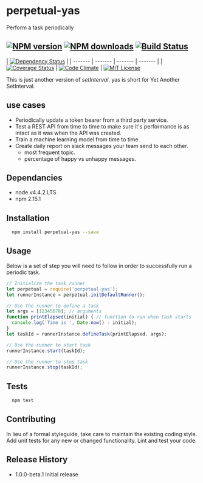 # perpetual-yas
Perform a task periodically


[![NPM version][npm-version-image]][npm-url] [![NPM downloads][npm-downloads-image]][npm-url] [![Build Status][travis-image]][travis-url]
-----------------------------------------------

 | [![Dependency Status][dependency-image]][dependency-url] |
| ------- | ------- | ------- | ------- |
| [![Coverage Status][coverage-image]][coverage-url] | [![Code Climate][climate-image]][climate-url] | [![MIT License][license-image]][license-url]



This is just another version of *setInterval*. yas is short for Yet Another SetInterval.

## use cases
* Periodically update a token bearer from a third party service.
* Test a REST API from time to time to make sure it's performance is as intact as it was when the API was created.
* Train a machine learning model from time to time.
* Create daily report on slack messages your team send to each other.
  * most frequent topic.
  * percentage of happy vs unhappy messages.

## Dependancies
* node v4.4.2 LTS
* npm 2.15.1

## Installation
```bash
  npm install perpetual-yas --save
```

## Usage

Below is a set of step you will need to follow in order to successfully run a periodic task.
```javascript
// Initialize the task runner
let perpetual = require('perpetual-yas');
let runnerInstance = perpetual.initDefaultRunner();

// Use the runner to define a task
let args = [12345678]; // arguments
function printElapsed(initial) { // function to run when task starts
  console.log('Time is ', Date.now() - initial); 
}
let taskId = runnerInstance.defineTask(printElapsed, args);

// Use the runner to start task
runnerInstance.start(taskId);

// Use the runner to stop task
runnerInstance.stop(taskId);

```


## Tests
```bash
  npm test
```
## Contributing

In lieu of a formal styleguide, take care to maintain the existing coding style.
Add unit tests for any new or changed functionality. Lint and test your code.

## Release History

* 1.0.0-beta.1 Initial release


[travis-image]: https://travis-ci.org/nshimiye/perpetual.svg?branch=master
[travis-url]: https://travis-ci.org/nshimiye/perpetual

[dependency-image]: https://gemnasium.com/badges/github.com/nshimiye/perpetual.svg?style=flat
[dependency-url]: https://gemnasium.com/github.com/nshimiye/perpetual

[coverage-image]: https://coveralls.io/repos/github/nshimiye/perpetual/badge.svg?branch=master
[coverage-url]: https://coveralls.io/github/nshimiye/perpetual?branch=master



[npm-url]: https://www.npmjs.com/package/perpetual-yas
[npm-version-image]: https://badge.fury.io/js/perpetual-yas.svg?style=flat
[npm-downloads-image]: https://img.shields.io/badge/downloads-64-yellowgreen.svg?style=flat

[climate-image]: https://codeclimate.com/github/nshimiye/perpetual/badges/gpa.svg
[climate-url]: https://codeclimate.com/github/nshimiye/perpetual

[license-image]: http://img.shields.io/badge/license-MIT-blue.svg?style=flat
[license-url]: LICENSE
